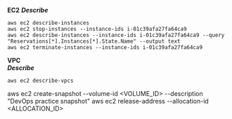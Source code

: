 **EC2**
***Describe***
```
aws ec2 describe-instances
aws ec2 stop-instances --instance-ids i-01c39afa27fa64ca9
aws ec2 describe-instances --instance-ids i-01c39afa27fa64ca9 --query "Reservations[*].Instances[*].State.Name" --output text
aws ec2 terminate-instances --instance-ids i-01c39afa27fa64ca9
```




**VPC**  
***Describe***
```
aws ec2 describe-vpcs
```

aws ec2 create-snapshot --volume-id <VOLUME_ID> --description "DevOps practice snapshot"
aws ec2 release-address --allocation-id <ALLOCATION_ID>
